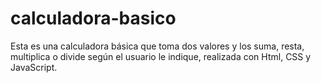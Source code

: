 # calculadora-basico
Esta es una calculadora básica que toma dos valores y los suma, resta, multiplica o divide según el usuario le indique, realizada con Html, CSS y JavaScript.
